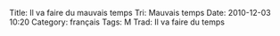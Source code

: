 Title: Il va faire du mauvais temps
 Tri: Mauvais temps
 Date: 2010-12-03 10:20
 Category: français
 Tags: M
 Trad: Il va faire du temps
 
